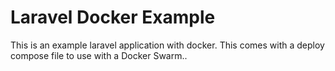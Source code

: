 # Laravel Docker Example

This is an example laravel application with docker.  This comes with a
deploy compose file to use with a Docker Swarm..
